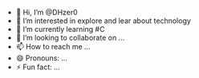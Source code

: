 - 👋 Hi, I’m @DHzer0
- 👀 I’m interested in explore and lear about technology
- 🌱 I’m currently learning #C
- 💞️ I’m looking to collaborate on ...
- 📫 How to reach me ...
- 😄 Pronouns: ...
- ⚡ Fun fact: ...

<!---
DHzer0/DHzer0 is a ✨ special ✨ repository because its `README.md` (this file) appears on your GitHub profile.
You can click the Preview link to take a look at your changes.
--->
